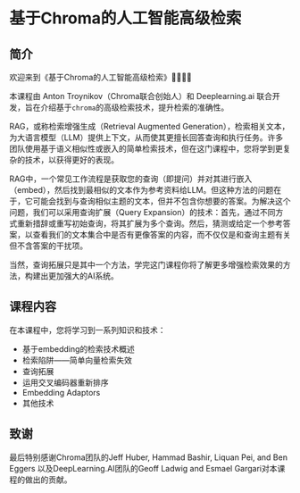 # 基于Chroma的人工智能高级检索

## 简介

欢迎来到《基于Chroma的人工智能高级检索》👏🏻👏🏻

本课程由 Anton Troynikov（Chroma联合创始人）和 Deeplearning.ai 联合开发，旨在介绍基于`chroma`的高级检索技术，提升检索的准确性。

RAG，或称检索增强生成（Retrieval Augmented Generation），检索相关文本，为大语言模型（LLM）提供上下文，从而使其更擅长回答查询和执行任务。许多团队使用基于语义相似性或嵌入的简单检索技术，但在这门课程中，您将学到更复杂的技术，以获得更好的表现。

RAG中，一个常见工作流程是获取您的查询（即提问）并对其进行嵌入（embed），然后找到最相似的文本作为参考资料给LLM。但这种方法的问题在于，它可能会找到与查询相似主题的文本，但并不包含你想要的答案。为解决这个问题，我们可以采用查询扩展（Query Expansion）的技术：首先，通过不同方式重新措辞或重写初始查询，将其扩展为多个查询。然后，猜测或给定一个参考答案，以查看我们的文本集合中是否有更像答案的内容，而不仅仅是和查询主题有关但不含答案的干扰项。

当然，查询拓展只是其中一个方法，学完这门课程你将了解更多增强检索效果的方法，构建出更加强大的AI系统。


## 课程内容

在本课程中，您将学习到一系列知识和技术：
 - 基于embedding的检索技术概述
 - 检索陷阱——简单向量检索失效
 - 查询拓展
 - 运用交叉编码器重新排序
 - Embedding Adaptors
 - 其他技术

## 致谢

最后特别感谢Chroma团队的Jeff Huber, Hammad Bashir, Liquan Pei, and Ben Eggers 以及DeepLearning.AI团队的Geoff Ladwig and Esmael Gargari对本课程的做出的贡献。
